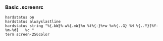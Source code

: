 ### Basic .screenrc

    hardstatus on
    hardstatus alwayslastline
    hardstatus string "%{.bW}%-w%{.mW}%n %t%{-}%+w %=%{..G} %H %{..Y}[%Y-%m-%d]   %c "
    term screen-256color
